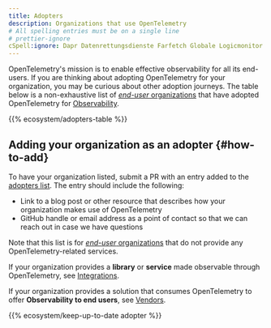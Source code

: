 ```yaml
---
title: Adopters
description: Organizations that use OpenTelemetry
# All spelling entries must be on a single line
# prettier-ignore
cSpell:ignore: Dapr Datenrettungsdienste Farfetch Globale Logicmonitor Logz Uplight Wandera Zocdoc
---
```


OpenTelemetry's mission is to enable effective observability for all its
end-users. If you are thinking about adopting OpenTelemetry for your
organization, you may be curious about other adoption journeys. The table below
is a non-exhaustive list of
[_end-user_ organizations](https://www.cncf.io/enduser/) that have adopted
OpenTelemetry for [Observability](/docs/concepts/observability-primer/).

{{% ecosystem/adopters-table %}}

## Adding your organization as an adopter {#how-to-add}

To have your organization listed, submit a PR with an entry added to the
[adopters list]. The entry should include the following:

- Link to a blog post or other resource that describes how your organization
  makes use of OpenTelemetry
- GitHub handle or email address as a point of contact so that we can reach out
  in case we have questions

Note that this list is for
[_end-user_ organizations](https://www.cncf.io/enduser/) that do not provide any
OpenTelemetry-related services.

If your organization provides a **library** or **service** made observable
through OpenTelemetry, see [Integrations](/ecosystem/integrations/).

If your organization provides a solution that consumes OpenTelemetry to offer
**Observability to end users**, see [Vendors](/ecosystem/vendors).

{{% ecosystem/keep-up-to-date adopter %}}

[adopters list]:
  https://github.com/open-telemetry/opentelemetry.io/tree/main/data/ecosystem/adopters.yaml
